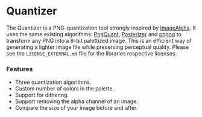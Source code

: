 
#  Quantizer 

The Quantizer is a PNG-quantization tool strongly inspired by [ImageAlpha](https://pngmini.com).
It uses the same existing algorithms: [PngQuant](https://pngquant.org/lib/), [Posterizer](https://github.com/kornelski/mediancut-posterizer) and [pngnq](http://pngnq.sourceforge.net) to transform any PNG into a 8-bit palettized image. This is an efficient way of generating a lighter image file while preserving perceptual quality. Please see the `LICENSE_EXTERNAL.md` file for the libraries respective licenses.

### Features

* Three quantization algorithms.
* Custom number of colors in the palette.
* Support for dithering.
* Support removing the alpha channel of an image.
* Compare the size of your image before and after.




